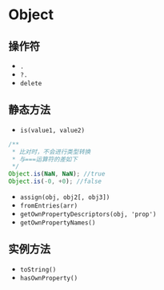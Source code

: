 # Object

## 操作符

- `.`
- `?.`
- `delete`

## 静态方法

- `is(value1, value2)`

```js
/**
 * 比对时，不会进行类型转换
 * 与===运算符的差如下
 */
Object.is(NaN, NaN); //true
Object.is(-0, +0); //false
```

- `assign(obj, obj2[, obj3])`
- `fromEntries(arr)`
- `getOwnPropertyDescriptors(obj, 'prop')`
- `getOwnPropertyNames()`

## 实例方法

- `toString()`
- `hasOwnProperty()`

